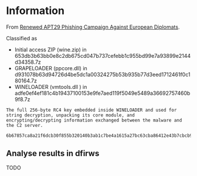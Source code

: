# Information

From [Renewed APT29 Phishing Campaign Against European Diplomats](https://research.checkpoint.com/2025/apt29-phishing-campaign/).

Classified as

- Initial access ZIP (wine.zip) in 653db3b63bb0e8c2db675cd047b737cefebb1c955bd99e7a93899e2144d34358.7z
- GRAPELOADER (ppcore.dll) in  d931078b63d94726d4be5dc1a00324275b53b935b77d3eed1712461f0c180164.7z
- WINELOADER (vmtools.dll	) in adfe0ef4ef181c4b19437100153e9fe7aed119f5049e5489a36692757460b9f8.7z

```
The full 256-byte RC4 key embedded inside WINELOADER and used for string decryption, unpacking its core module, and encrypting/decrypting information exchanged between the malware and the C2 server.

6b67857ca8a21f6dcb30f855b320140b3ab1c7be4a1615a27bc63cba86412e43b7cbcb9135c91b3c1892bd12934b19f5698ca3695363f58a3
```

## Analyse results in dfirws

TODO
